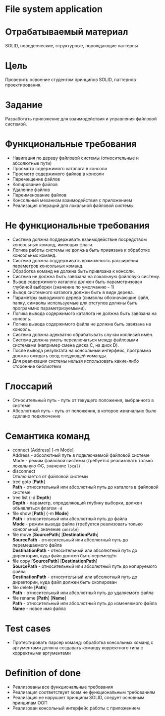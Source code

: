# File system application

# Отрабатываемый материал

SOLID, поведенческие, структурные, порождающие паттерны

# Цель

Проверить освоение студентом принципов SOLID, паттернов проектирования.

# Задание

Разработать приложение для взаимодействия и управления файловой системой.

# Функциональные требования

- Навигация по дереву файловой системы (относительные и абсолютные пути)
- Просмотр содержимого каталога в консоли
- Просмотр содержимого файлов в консоли
- Перемещение файлов
- Копирование файлов
- Удаление файлов
- Переименование файлов
- Консольный механизм взаимодействия с приложением
- Реализация операций для локальной файловой системы

# Не функциональные требования

- Система должна поддерживать взаимодействие посредством консольных команд, имеющих флаги.
- Логика работы системы не должна быть привязана к обработке консольных команд.
- Система должна поддерживать возможность расширения параметров консольных команд.
- Обработка команд не должна быть привязана к консоли.
- Система не должна быть завязана на локальную файловую систему.
- Вывод содержимого каталога должен быть параметризован глубиной выборки (значение по умолчанию - 1)
- Вывод системного каталога должен быть в виде дерева.
- Параметры выводимого дерева (символы обозначающие файл, папку, символы используемые для отступов должны быть
  программно параметризуемыми).
- Логика вывода содержимого каталога не должна быть завязана на консоль.
- Логика вывода содержимого файла не должна быть завязана на консоль.
- Система должна адекватно обрабатывать случаи коллизий имён.
- Система должна уметь переключаться между файловыми системами (например смена диска C, на диск D).
- После вывода результата на консольный интерфейс, программа должна ожидать ввод следующей команды.
- Для реализации системы нельзя использовать какие-либо сторонние библиотеки

# Глоссарий

- Относительный путь - путь от текущего положения, выбранного в системе
- Абсолютный путь - путь от положения, в которое изначально было сделано подключение

# Семантика команд

- connect [Address] [-m Mode] \
  Address - абсолютный путь в подключаемой файловой системе \
  Mode - режим файловой системы (требуется реализовать только локальную ФС, значение `local`)
- disconnect \
  Отключается от файловой системы
- tree goto [**Path**] \
  **Path** - относительный или абсолютный путь до каталога в файловой системе
- tree list {-d **Depth**} \
  **Depth** - параметр, определяющий глубину выборки, должен объявляться флагом `-d`
- file show [**Path**] {-m **Mode**} \
  **Path** - относительный или абсолютный путь до файла \
  **Mode** - режим вывода файла (требуется реализовать только консольный, значение `console`)
- file move [**SourcePath**] [**DestinationPath**] \
  **SourcePath** - относительный или абсолютный путь до перемещаемого файла \
  **DestinationPath** - относительный или абсолютный путь до директории, куда файл должен быть перемещён
- file copy [**SourcePath**] [**DestinationPath**] \
  **SourcePath** - относительный или абсолютный путь до копируемого файла \
  **DestinationPath** - относительный или абсолютный путь до директории, куда файл должен быть скопирован
- file delete [**Path**] \
  **Path** - относительный или абсолютный путь до удаляемого файла
- file rename [**Path**] [**Name**] \
  **Path** - относительный или абсолютный путь до изменяемого файла \
  **Name** - новое имя файла

# Test cases

- Протестировать парсер команд: обработка консольных команд с аргументами должна создавать команду корректного типа с
  корректными аргументами

# Definition of done

- Реализованы все функциональные требования
- Реализация соответствует всем не функциональным требованиям
- Реализация не нарушает принципы SOLID, следует основным принципам ООП
- Реализован консольный интерфейс работы с приложением
